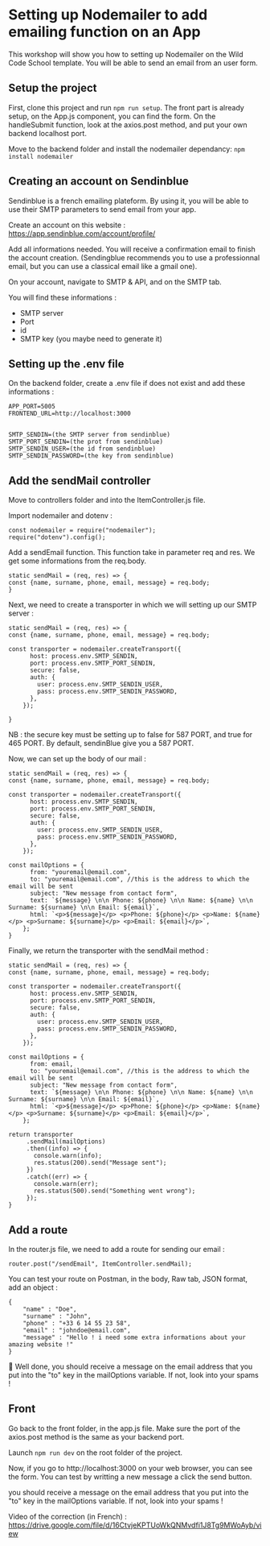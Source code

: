 # Setting up Nodemailer to add emailing function on an App

This workshop will show you how to setting up Nodemailer on the Wild Code School template. You will be able to send an email from an user form.

## Setup the project

First, clone this project and run `npm run setup`. The front part is already setup, on the App.js component, you can find the form. On the handleSubmit function, look at the axios.post method, and put your own backend localhost port.

Move to the backend folder and install the nodemailer dependancy:
`npm install nodemailer`

## Creating an account on Sendinblue

Sendinblue is a french emailing plateform. By using it, you will be able to use their SMTP parameters to send email from your app.

Create an account on this website : https://app.sendinblue.com/account/profile/

Add all informations needed. You will receive a confirmation email to finish the account creation. (Sendingblue recommends you to use a professionnal email, but you can use a classical email like a gmail one).

On your account, navigate to SMTP & API, and on the SMTP tab.

You will find these informations : 
- SMTP server
- Port
- id
- SMTP key (you maybe need to generate it)

## Setting up the .env file

On the backend folder, create a .env file if does not exist and add these informations :

```
APP_PORT=5005
FRONTEND_URL=http://localhost:3000


SMTP_SENDIN=(the SMTP server from sendinblue)
SMTP_PORT_SENDIN=(the prot from sendinblue)
SMTP_SENDIN_USER=(the id from sendinblue)
SMTP_SENDIN_PASSWORD=(the key from sendinblue)
```

## Add the sendMail controller

Move to controllers folder and into the ItemController.js file.

Import nodemailer and dotenv : 
```
const nodemailer = require("nodemailer");
require("dotenv").config();
```

Add a sendEmail function. This function take in parameter req and res. We get some informations from the req.body.

```
static sendMail = (req, res) => {
const {name, surname, phone, email, message} = req.body;
}
```

Next, we need to create a transporter in which we will setting up our SMTP server :

```
static sendMail = (req, res) => {
const {name, surname, phone, email, message} = req.body;

const transporter = nodemailer.createTransport({
      host: process.env.SMTP_SENDIN,
      port: process.env.SMTP_PORT_SENDIN,
      secure: false,
      auth: {
        user: process.env.SMTP_SENDIN_USER,
        pass: process.env.SMTP_SENDIN_PASSWORD,
      },
    });

}
```
NB : the secure key must be setting up to false for 587 PORT, and true for 465 PORT. By default, sendinBlue give you a 587 PORT.

Now, we can set up the body of our mail :

```
static sendMail = (req, res) => {
const {name, surname, phone, email, message} = req.body;

const transporter = nodemailer.createTransport({
      host: process.env.SMTP_SENDIN,
      port: process.env.SMTP_PORT_SENDIN,
      secure: false,
      auth: {
        user: process.env.SMTP_SENDIN_USER,
        pass: process.env.SMTP_SENDIN_PASSWORD,
      },
    });
    
const mailOptions = {
      from: "youremail@email.com",
      to: "youremail@email.com", //this is the address to which the email will be sent
      subject: "New message from contact form",
      text: `${message} \n\n Phone: ${phone} \n\n Name: ${name} \n\n Surname: ${surname} \n\n Email: ${email}`,
      html: `<p>${message}</p> <p>Phone: ${phone}</p> <p>Name: ${name}</p> <p>Surname: ${surname}</p> <p>Email: ${email}</p>`,
    };
}
```

Finally, we return the transporter with the sendMail method :

```
static sendMail = (req, res) => {
const {name, surname, phone, email, message} = req.body;

const transporter = nodemailer.createTransport({
      host: process.env.SMTP_SENDIN,
      port: process.env.SMTP_PORT_SENDIN,
      secure: false,
      auth: {
        user: process.env.SMTP_SENDIN_USER,
        pass: process.env.SMTP_SENDIN_PASSWORD,
      },
    });
    
const mailOptions = {
      from: email,
      to: "youremail@email.com", //this is the address to which the email will be sent
      subject: "New message from contact form",
      text: `${message} \n\n Phone: ${phone} \n\n Name: ${name} \n\n Surname: ${surname} \n\n Email: ${email}`,
      html: `<p>${message}</p> <p>Phone: ${phone}</p> <p>Name: ${name}</p> <p>Surname: ${surname}</p> <p>Email: ${email}</p>`,
    };
    
return transporter
     .sendMail(mailOptions)
     .then((info) => {
       console.warn(info);
       res.status(200).send("Message sent");
     })
     .catch((err) => {
       console.warn(err);
       res.status(500).send("Something went wrong");
     });
}
```

## Add a route

In the router.js file, we need to add a route for sending our email :

```
router.post("/sendEmail", ItemController.sendMail);
```

You can test your route on Postman, in the body, Raw tab, JSON format, add an object :

```
{
    "name" : "Doe",
    "surname" : "John",
    "phone" : "+33 6 14 55 23 58",
    "email" : "johndoe@email.com",
    "message" : "Hello ! i need some extra informations about your amazing website !"
}
```

💪 Well done, you should receive a message on the email address that you put into the "to" key in the mailOptions variable. If not, look into your spams !

## Front

Go back to the front folder, in the app.js file. Make sure the port of the axios.post method is the same as your backend port.

Launch `npm run dev` on the root folder of the project.

Now, if you go to http://localhost:3000 on your web browser, you can see the form. You can test by writting a new message a click the send button.

you should receive a message on the email address that you put into the "to" key in the mailOptions variable. If not, look into your spams !

Video of the correction (in French) : https://drive.google.com/file/d/16CtvjeKPTUoWkQNMvdfi1J8Tg9MWoAyb/view

